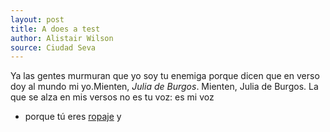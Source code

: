 ```yaml
---
layout: post
title: A does a test
author: Alistair Wilson
source: Ciudad Seva
---
```


Ya las gentes murmuran que yo soy tu enemiga porque dicen que en verso doy al mundo mi yo.Mienten, *Julia de Burgos*. Mienten, Julia de Burgos. La que se alza en mis versos no es tu voz: es mi voz
- porque tú eres [ropaje][1] y 

[1]:	http://www.spanishdict.com/translate/ropaje